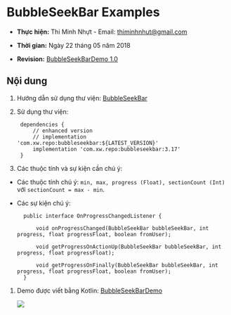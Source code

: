 # BubbleSeekBar Examples

* **Thực hiện:** Thi Minh Nhựt - Email: thiminhnhut@gmail.com

* **Thời gian:** Ngày 22 tháng 05 năm 2018

* **Revision:** [BubbleSeekBarDemo 1.0](https://github.com/thiminhnhut/BubbleSeekBarExamples/tree/master/BubbleSeekBarDemo)

## Nội dung

1. Hướng dẫn sử dụng thư viện: [BubbleSeekBar](https://github.com/woxingxiao/BubbleSeekBar)

1. Sử dụng thư viện:

        dependencies {
            // enhanced version
            // implementation 'com.xw.repo:bubbleseekbar:${LATEST_VERSION}'
            implementation 'com.xw.repo:bubbleseekbar:3.17'
        }

1. Các thuộc tính và sự kiện cần chú ý:

* Các thuộc tính chú ý: `min, max, progress (Float), sectionCount (Int)` với `sectionCount = max - min`.

* Các sự kiện chú ý:

        public interface OnProgressChangedListener {

            void onProgressChanged(BubbleSeekBar bubbleSeekBar, int progress, float progressFloat, boolean fromUser);

            void getProgressOnActionUp(BubbleSeekBar bubbleSeekBar, int progress, float progressFloat);

            void getProgressOnFinally(BubbleSeekBar bubbleSeekBar, int progress, float progressFloat, boolean fromUser);
        }

1. Demo được viết bằng Kotlin: [BubbleSeekBarDemo](https://github.com/thiminhnhut/BubbleSeekBarExamples/tree/master/BubbleSeekBarDemo)

    ![](https://github.com/thiminhnhut/BubbleSeekBarExamples/tree/master/BubbleSeekBarDemo/Demo.png)
